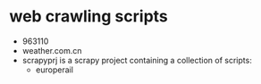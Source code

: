 # web crawling scripts

- 963110
- weather.com.cn
- scrapyprj is a scrapy project containing a collection of scripts:
    - europerail

